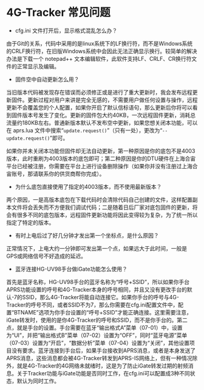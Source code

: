 # 4G-Tracker 常见问题

* cfg.ini 文件打开后，显示格式混乱怎么办？

由于Git的关系，代码中采用的是linux系统下的LF换行符，而不是Windows系统的CRLF换行符，在旧版Windows系统中会因此无法正确显示换行。较简单的解决办法是下载一个 notepad++ 文本编辑软件，此软件支持LF、CRLF、CR换行符文件的正常显示及编辑。

* 固件空中自动更新怎么用？

当旧版本代码被发现存在错误而必须修正或是进行了重大更新时，我会发布远程更新固件。更新过程对用户来讲是完全无感的，不需要用户做任何设置与操作，远程更新不会覆盖您的个人配置，如果你开启了默认信标语句，那么更新后你将可以看到固件版本号发生了变化。更新的固件包大约40KB，一次远程固件更新，消耗总流量约180KB左右。普通新版本默认不发布空中更新，如果您想关闭本功能，可以在 aprs.lua 文件中搜索“```update.request()```”（只有一处），更改为“```-- update.request()```”即可。

如果你并未关闭本功能但固件却无法自动更新，第一种原因是你的底包不是4003版本，此时重刷为4003版本的底包即可；第二种原因是你的DTU硬件在上海合宙平台已经被注册，你需要在平台上进行设备删除操作（如果你并没有注册过上海合宙账号，那请联系你的供货商帮你完成）。

* 为什么底包直接使用了指定的4003版本，而不使用最新版本？

两个原因，一是高版本底包在下载代码时会清除代码自己创建的文件，这样配置副本文件将会丢失而不方便我们调试代码；二是随着日后厂家对底包固件的更新，将会有很多不同的底包版本，远程固件更新功能将因此变得较为复杂，为了统一所以指定了特定的版本。

* 有时上电后过了好几分钟才发出第一个坐标点，是什么原因？

正常情况下，上电大约一分钟即可发出第一个点，如果远大于此时间，一般是GPS或网络信号不好造成的延迟。

* 蓝牙连接HG-UV98手台做iGate功能怎么使用？

首先是蓝牙名称，HG-UV98手台的蓝牙名称为“呼号+SSID”，所以如果你手台APRS功能设置的呼号和4G-Tracker本身的呼号相同，并且又没有更改手台的默认-7的SSID，那么4G-Tracker将能自动连接它。如果你手台的呼号与4G-Tracker的呼号不同，或者SSID不为7，那么你需要在cfg.ini配置文件中，配置“BTNAME”选项为你手台设置的“呼号+SSID”才能正确连接。这里需要注意，iGate转发时，使用的是你4G-Tracker的呼号和SSID，而不是你手台的。第二点，就是手台的设置。手台需要在蓝牙“输出格式A”菜单（07-01）中，设置为“UI”，并把“输出格式B”菜单（07-02）设置为“OFF”，同时“蓝牙电源”菜单（07-03）设置为“开启”，“数据分析”菜单（07-04）设置为“关闭”，其他设置项目没有要求。蓝牙连接到手台后，如果手台接收到APRS消息，或者是本身发送了APRS消息，这些消息都会被4G-Tracker转发到APRS-IS网络上，但有一种情况除外，就是4G-Tracker的4G网络未就绪时，这是为了防止iGate转发过期的射频消息。关于Tracker功能与iGate功能是否同时工作，在cfg.ini可以配置成3种不同状态，默认为同时工作。